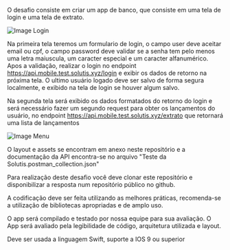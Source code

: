 O desafio consiste em criar um app de banco, que consiste em uma tela de login e uma tela de extrato.

![Image Login](https://gitlab.solutis.digital/caique.silveira/desafio-ios/raw/cab728b84d89b645af23f87c424f0bf8554ffa55/Assets%20Teste%20Solutis/Login_Screen.png)

Na primeira tela teremos um formulario de login, o campo user deve aceitar email ou cpf, o campo password deve validar se a senha tem pelo menos uma letra maiuscula, um caracter especial e um caracter alfanumérico. Apos a validação, realizar o login no endpoint https://api.mobile.test.solutis.xyz/login e exibir os dados de retorno na próxima tela. O ultimo usuário logado deve ser salvo de forma segura localmente, e exibido na tela de login se houver algum salvo.

Na segunda tela será exibido os dados formatados do retorno do login e será necessário fazer um segundo request para obter os lançamentos do usuário, no endpoint https://api.mobile.test.solutis.xyz/extrato que retornará uma lista de lançamentos

![Image Menu](https://gitlab.solutis.digital/caique.silveira/desafio-ios/raw/cab728b84d89b645af23f87c424f0bf8554ffa55/Assets%20Teste%20Solutis/Home_populed.png)

O layout e assets se encontram em anexo neste repositório e a documentação da API encontra-se no arquivo "Teste da Solutis.postman_collection.json"

Para realização deste desafio você deve clonar este repositório e disponibilizar a resposta num repositório público no github.

A codificação deve ser feita utilizando as melhores práticas, recomenda-se a utilização de bibliotecas apropriadas e de amplo uso. 

O app será compilado e testado por nossa equipe para sua avaliação. O App será avaliado pela legibilidade de código, arquitetura utilizada e layout.

Deve ser usada a linguagem Swift, suporte a IOS 9 ou superior
